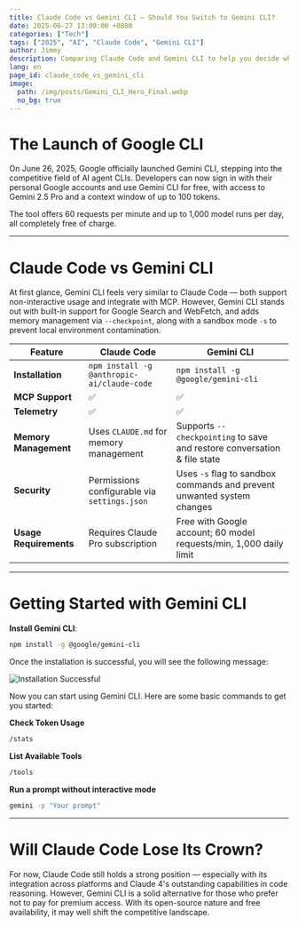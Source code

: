 ```yaml
---
title: Claude Code vs Gemini CLI — Should You Switch to Gemini CLI?
date: 2025-06-27 13:00:00 +0800
categories: ["Tech"]
tags: ["2025", "AI", "Claude Code", "Gemini CLI"]
author: Jimmy
description: Comparing Claude Code and Gemini CLI to help you decide whether to make the switch to Gemini CLI
lang: en
page_id: claude_code_vs_gemini_cli
image:
  path: /img/posts/Gemini_CLI_Hero_Final.webp
  no_bg: true
---
```


# The Launch of Google CLI

On June 26, 2025, Google officially launched Gemini CLI, stepping into the competitive field of AI agent CLIs. Developers can now sign in with their personal Google accounts and use Gemini CLI for free, with access to Gemini 2.5 Pro and a context window of up to 100 tokens.

The tool offers 60 requests per minute and up to 1,000 model runs per day, all completely free of charge.

---

# Claude Code vs Gemini CLI

At first glance, Gemini CLI feels very similar to Claude Code — both support non-interactive usage and integrate with MCP. However, Gemini CLI stands out with built-in support for Google Search and WebFetch, and adds memory management via `--checkpoint`, along with a sandbox mode `-s` to prevent local environment contamination.


| Feature                | **Claude Code**                              | **Gemini CLI**                                                              |
| ---------------------- | -------------------------------------------- | --------------------------------------------------------------------------- |
| **Installation**       | `npm install -g @anthropic-ai/claude-code`   | `npm install -g @google/gemini-cli`                                         |
| **MCP Support**        | ✅                                            | ✅                                                                           |
| **Telemetry**          | ✅                                            | ✅                                                                           |
| **Memory Management**  | Uses `CLAUDE.md` for memory management       | Supports `--checkpointing` to save and restore conversation & file state    |
| **Security**           | Permissions configurable via `settings.json` | Uses `-s` flag to sandbox commands and prevent unwanted system changes      |
| **Usage Requirements** | Requires Claude Pro subscription             | Free with Google account; 60 model requests/min, 1,000 daily limit         |

---

# Getting Started with Gemini CLI

**Install Gemini CLI**:
   ```bash
   npm install -g @google/gemini-cli
   ```
Once the installation is successful, you will see the following message:

![Installation Successful](/img/posts/gemini_cli.webp)

Now you can start using Gemini CLI. Here are some basic commands to get you started:

**Check Token Usage**
```bash
/stats
```
**List Available Tools**
```bash
/tools
```
**Run a prompt without interactive mode**
```bash
gemini -p "Your prompt"
```
---

# Will Claude Code Lose Its Crown?

For now, Claude Code still holds a strong position — especially with its integration across platforms and Claude 4's outstanding capabilities in code reasoning. However, Gemini CLI is a solid alternative for those who prefer not to pay for premium access. With its open-source nature and free availability, it may well shift the competitive landscape.
